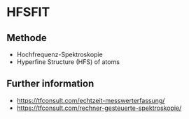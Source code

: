 # HFSFIT

## Methode 
- Hochfrequenz-Spektroskopie 
- Hyperfine Structure (HFS) of atoms

## Further information
- https://tfconsult.com/echtzeit-messwerterfassung/
- https://tfconsult.com/rechner-gesteuerte-spektroskopie/
